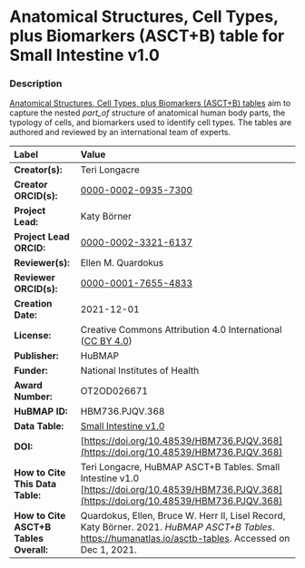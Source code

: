# Anatomical Structures, Cell Types, plus Biomarkers (ASCT+B) table for Small Intestine v1.0

### Description
[Anatomical Structures, Cell Types, plus Biomarkers (ASCT+B) tables](https://humanatlas.io/asctb-tables) aim to capture the nested *part_of* structure of anatomical human body parts, the typology of cells, and biomarkers used to identify cell types. The tables are authored and reviewed by an international team of experts.

| Label | Value |
| :------------- |:-------------|
| **Creator(s):** | Teri Longacre |
| **Creator ORCID(s):** | [0000-0002-0935-7300](https://orcid.org/0000-0002-0935-7300) |
| **Project Lead:** | Katy B&ouml;rner |
| **Project Lead ORCID:** | [0000-0002-3321-6137](https://orcid.org/0000-0002-3321-6137) |
| **Reviewer(s):** | Ellen M. Quardokus  |
| **Reviewer ORCID(s):** | [0000-0001-7655-4833](https://orcid.org/0000-0001-7655-4833) |
| **Creation Date:** | 2021-12-01 |
| **License:** | Creative Commons Attribution 4.0 International ([CC BY 4.0](https://creativecommons.org/licenses/by/4.0/)) |
| **Publisher:** | HuBMAP |
| **Funder:** | National Institutes of Health |
| **Award Number:** | OT2OD026671 |
| **HuBMAP ID:** | HBM736.PJQV.368 |
| **Data Table:** | [Small Intestine v1.0](https://cdn.humanatlas.io/hra-releases/v1.1/asct-b/ASCT-B_VH_Small_Intestine.csv)  |
| **DOI:** | [https://doi.org/10.48539/HBM736.PJQV.368](https://doi.org/10.48539/HBM736.PJQV.368) |
| **How to Cite This Data Table:** | Teri Longacre, HuBMAP ASCT+B Tables. Small Intestine v1.0 [https://doi.org/10.48539/HBM736.PJQV.368](https://doi.org/10.48539/HBM736.PJQV.368) |
| **How to Cite ASCT+B Tables Overall:** | Quardokus, Ellen, Bruce W. Herr II, Lisel Record, Katy B&ouml;rner. 2021. *HuBMAP ASCT+B Tables*. https://humanatlas.io/asctb-tables. Accessed on Dec 1, 2021. |
